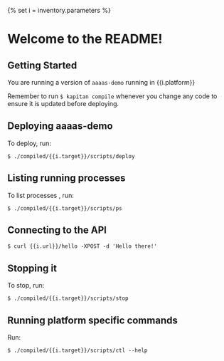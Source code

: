 {% set i = inventory.parameters %}

# Welcome to the README!

## Getting Started

You are running a version of `aaaas-demo` running in {{i.platform}}

Remember to run `$ kapitan compile` whenever you change any code to ensure it is updated before deploying.


## Deploying aaaas-demo

To deploy, run:

```shell
$ ./compiled/{{i.target}}/scripts/deploy
```

## Listing running processes

To list processes , run:

```shell
$ ./compiled/{{i.target}}/scripts/ps
```

## Connecting to the API
```shell
$ curl {{i.url}}/hello -XPOST -d 'Hello there!'
```

## Stopping it

To stop, run:

```shell
$ ./compiled/{{i.target}}/scripts/stop
```
## Running platform specific commands

Run:

```shell
$ ./compiled/{{i.target}}/scripts/ctl --help
```
